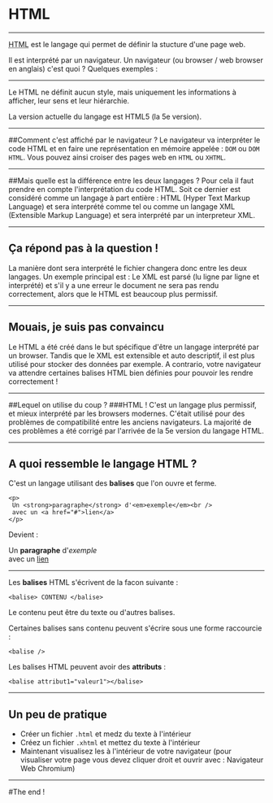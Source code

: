 # HTML



---



<acronym title="HyperText Markup Language">HTML</acronym> est le langage qui permet de définir la stucture d'une page web.

Il est interprété par un navigateur. Un navigateur (ou browser / web browser en anglais) c'est quoi ? Quelques exemples :

<div id="browsers" class="fragment">
    <i title="Chrome" class="fa fa-chrome"></i>
    <i title="Firefox" class="fa fa-firefox"></i>
    <i title="Internet Explorer" class="fa fa-internet-explorer"></i>
    <i title="Safari" class="fa fa-safari"></i>
    <i title="Opera" class="fa fa-opera"></i>
</div>


***


Le HTML ne définit aucun style, mais uniquement les informations à afficher, leur sens et leur hiérarchie.

La version actuelle du langage est HTML5 (la 5e version).



---



##Comment c'est affiché par le navigateur ?
Le navigateur va interpréter le code HTML et en faire une représentation en mémoire appelée : `DOM` ou `DOM HTML`.
Vous pouvez ainsi croiser des pages web en `HTML` ou `XHTML`.


***


##Mais quelle est la différence entre les deux langages ?
Pour cela il faut prendre en compte l'interprétation du code HTML. Soit ce dernier est considéré comme un langage à part entière : HTML (Hyper Text Markup Language) et sera interprété comme tel ou comme un langage XML (Extensible Markup Language) et sera interprété par un interpreteur XML.


***


## Ça répond pas à la question !
La manière dont sera interprété le fichier changera donc entre les deux langages. Un exemple principal est : Le XML est parsé (lu ligne par ligne et interprété) et s'il y a une erreur le document ne sera pas rendu correctement, alors que le HTML est beaucoup plus permissif.


***


## Mouais, je suis pas convaincu
Le HTML a été créé dans le but spécifique d'être un langage interprété par un browser. Tandis que le XML est extensible et auto descriptif, il est plus utilisé pour stocker des données par exemple. A contrario, votre navigateur va attendre certaines balises HTML bien définies pour pouvoir les rendre correctement !


***


##Lequel on utilise du coup ?
###HTML !  <!-- .element: class="fragment" -->
C'est un langage plus permissif, et mieux interprété par les browsers modernes. C'était utilisé pour des problèmes de compatibilité entre les anciens navigateurs. La majorité de ces problèmes a été corrigé par l'arrivée de la 5e version du langage HTML.  <!-- .element: class="fragment" -->



---



## A quoi ressemble le langage HTML ?

C'est un langage utilisant des **balises** que l'on ouvre et ferme.

```
<p>
 Un <strong>paragraphe</strong> d'<em>exemple</em><br />
 avec un <a href="#">lien</a>
</p>
```
Devient :
<p>
  Un <strong>paragraphe</strong> d'<em>exemple</em><br />
  avec un <a href="#">lien</a>
</p>


***


Les **balises** HTML s'écrivent de la facon suivante :
```
<balise> CONTENU </balise>
```
Le contenu peut être du texte ou d'autres balises.

Certaines balises sans contenu peuvent s'écrire sous une forme raccourcie :
```
<balise />
```

Les balises HTML peuvent avoir des **attributs** :
```
<balise attribut1="valeur1"></balise>
```



---



## Un peu de pratique
* Créer un fichier `.html` et medz du texte à l'intérieur
* Créez un fichier `.xhtml` et mettez du texte à l'intérieur
* Maintenant visualisez les à l'intérieur de votre navigateur (pour visualiser votre page vous devez cliquer droit et ouvrir avec : Navigateur Web Chromium)



---



#The end !
